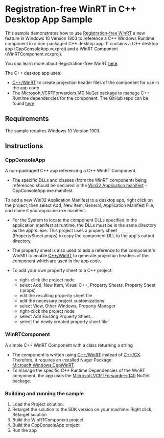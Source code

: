 # Registration-free WinRT in C++ Desktop App Sample

This sample demonstrates how to use [Registration-free WinRT](https://aka.ms/regfreewinrtblog) a new feature in Windows 10 Version 1903 to reference a C++ Windows Runtime component in a non-packaged C++ desktop app. It contains a C++ desktop app (CppConsoleApp.vcxproj) and a WinRT Component (WinRTComponent.vcxproj).

You can learn more about Registration-free WinRT [here](https://aka.ms/regfreewinrtblog).

The C++ desktop app uses:
* [C++/WinRT](https://github.com/Microsoft/xlang/blob/f1309fe42d929d612aa9b66557d9a22769067b3f/src/package/cppwinrt/nuget/readme.md) to create projection header files of the component for use in the app code
* The [Microsoft.VCRTForwarders.140](https://aka.ms/vcrtfwdnuget) NuGet package to manage C++ Runtime dependencies for the component. The GitHub repo can be found [here](https://aka.ms/vcrtfwdgit).

## Requirements

The sample requires Windows 10 Version 1903.

## Instructions

### CppConsoleApp

A non-packaged C++ app referencing a C++ WinRT Component.

* The specific DLLs and classes (from the WinRT component) being referenced should be declared in the [Win32 Application manifest](https://docs.microsoft.com/en-us/windows/desktop/SbsCs/application-manifests) - CppConsoleApp.exe.manifest.

To add a new Win32 Application Manifest to a desktop app, right click on the project, then select Add, New Item, General, Application Manifest File, and name it yourappname.exe.manifest.

* For the System to locate the component DLLs specified in the application manifest at runtime, the DLLs must be in the same directory as the app's .exe. This project uses a propery sheet (PropertySheet.props) to copy the component DLL to the app's output directory.

* The property sheet is also used to add a reference to the component's WinMD to enable [C++/WinRT](https://github.com/Microsoft/xlang/tree/master/src/package/cppwinrt/nuget) to generate projection headers of the component which are used in the app code.

* To add your own property sheet to a C++ project:
    * right-click the project node
    * select Add, New Item, Visual C++, Property Sheets, Property Sheet (.props) 
    * edit the resulting property sheet file
    * add the necessary project customizations
    * select View, Other Windows, Property Manager
    * right-click the project node
    * select Add Existing Property Sheet...
    * select the newly created property sheet file

### WinRTComponent

A simple C++ WinRT Component with a class returning a string

* The component is written using [C++/WinRT](https://docs.microsoft.com/en-us/windows/uwp/cpp-and-winrt-apis/intro-to-using-cpp-with-winrt) instead of [C++/CX](https://docs.microsoft.com/en-us/cpp/cppcx/visual-c-language-reference-c-cx?view=vs-2017). Therefore, it requires an installed Nuget Package: [Microsoft.Windows.CppWinRT](https://www.nuget.org/packages/Microsoft.Windows.CppWinRT/).
* To manage the specific C++ Runtime Dependencies of the WinRT component, the app uses the [Microsoft.VCRTForwarders.140](https://aka.ms/vcrtfwdnuget) NuGet package.

### Building and running the sample

1. Load the Project solution.
2. Retarget the solution to the SDK version on your machine: Right click, Retarget solution
3. Build the WinRTComponent project.
4. Build the CppConsoleApp project
5. Run the app



